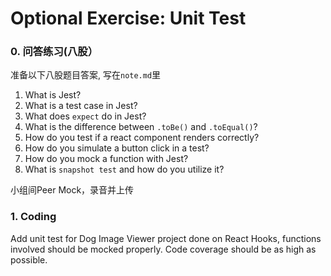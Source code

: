 # Optional Exercise: Unit Test

### 0. 问答练习(八股）

准备以下⼋股题⽬答案, 写在`note.md`⾥

<aside>

1. What is Jest?
2. What is a test case in Jest?
3. What does `expect` do in Jest?
4. What is the difference between `.toBe()` and `.toEqual()`?
5. How do you test if a react component renders correctly?
6. How do you simulate a button click in a test?
7. How do you mock a function with Jest?
8. What is `snapshot test` and how do you utilize it?
</aside>

⼩组间Peer Mock，录⾳并上传

### 1. Coding

Add unit test for Dog Image Viewer project done on React Hooks, functions involved should be mocked properly. Code coverage should be as high as possible.